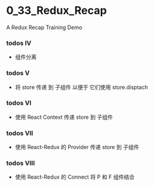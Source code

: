 # 0_33_Redux_Recap
A Redux Recap Training Demo

### todos IV
- 组件分离

### todos V
- 将 store 传递 到 子组件 以便于 它们使用 store.disptach

### todos VI
- 使用 React Context 传递 store 到 子组件

### todos VII
- 使用 React-Redux 的 Provider 传递 store 到 子组件

### todos VIII
- 使用 React-Redux 的 Connect 将 P 和 F 组件结合